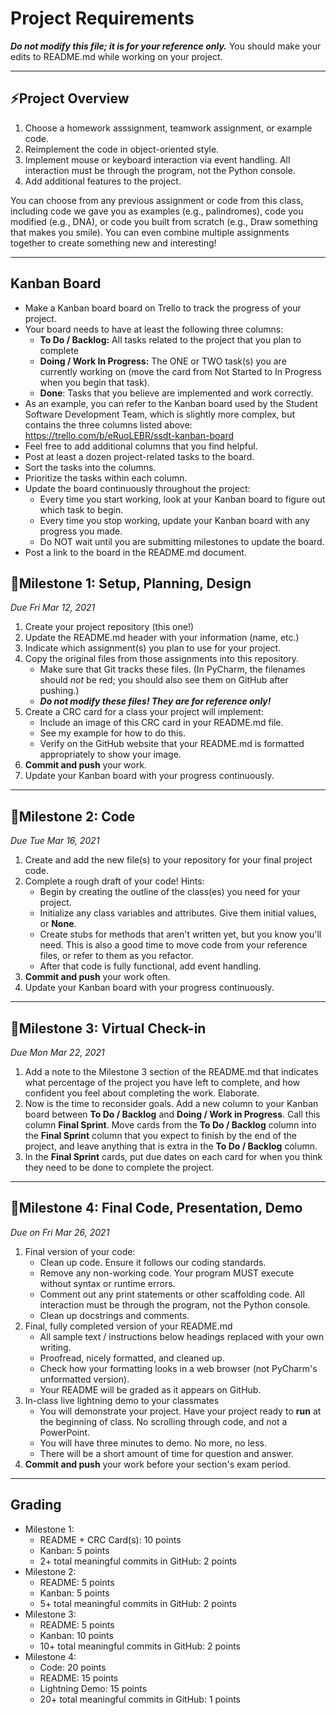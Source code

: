 # Project Requirements
**_Do not modify this file; it is for your reference only._** 
You should make your edits to README.md while working on your project.

---

## ⚡️Project Overview

1. Choose a homework asssignment, teamwork assignment, or example code.
2. Reimplement the code in object-oriented style.
3. Implement mouse or keyboard interaction via event handling. All interaction must be through the program, not the Python console.
4. Add additional features to the project.

You can choose from any previous assignment or code from this class, 
including code we gave you as examples (e.g., palindromes), 
code you modified (e.g., DNA), or code you built from scratch 
(e.g., Draw something that makes you smile). You can even combine multiple
assignments together to create something new and interesting!

---

## Kanban Board
- Make a Kanban board board on Trello to track the progress of your project.
- Your board needs to have at least the following three columns:
    - **To Do / Backlog:** All tasks related to the project that you plan to complete
    - **Doing / Work In Progress:** The ONE or TWO task(s) you are currently working on (move the card from Not Started to In Progress when you begin that task).
    - **Done**: Tasks that you believe are implemented and work correctly.
- As an example, you can refer to the Kanban board used by the Student Software Development Team, which is slightly more complex, but contains the three columns listed above: https://trello.com/b/eRuoLEBR/ssdt-kanban-board
- Feel free to add additional columns that you find helpful.
- Post at least a dozen project-related tasks to the board.
- Sort the tasks into the columns.
- Prioritize the tasks within each column.
- Update the board continuously throughout the project: 
    - Every time you start working, look at your Kanban board to figure out which task to begin. 
    - Every time you stop working, update your Kanban board with any progress you made. 
    - Do NOT wait until you are submitting milestones to update the board. 
- Post a link to the board in the README.md document.

## 📌Milestone 1: Setup, Planning, Design
*Due Fri Mar 12, 2021*

1. Create your project repository (this one!) 
2. Update the README.md header with your information (name, etc.)
3. Indicate which assignment(s) you plan to use for your project.
4. Copy the original files from those assignments into this repository.
    - Make sure that Git tracks these files. (In PyCharm, the filenames should *not* be red; you should also see them on GitHub after pushing.)
    - _**Do not modify these files! They are for reference only!**_
5. Create a CRC card for a class your project will implement:
    - Include an image of this CRC card in your README.md file.
    - See my example for how to do this.
    - Verify on the GitHub website that your README.md is formatted appropriately to show your image.
6. **Commit and push** your work.
7. Update your Kanban board with your progress continuously.


---

## 📌Milestone 2: Code
*Due Tue Mar 16, 2021*

1. Create and add the new file(s) to your repository for your final project code.
2. Complete a rough draft of your code! Hints:
    - Begin by creating the outline of the class(es) you need for your project.
    - Initialize any class variables and attributes. Give them initial values, or **None**.
    - Create stubs for methods that aren't written yet, but you know you'll need. This is also a good time to move code from your reference files, or refer to them as you refactor.
    - After that code is fully functional, add event handling.
3. **Commit and push** your work often.
4. Update your Kanban board with your progress continuously.

---

## 📌Milestone 3: Virtual Check-in
*Due Mon Mar 22, 2021*

1. Add a note to the Milestone 3 section of the README.md that indicates what percentage of the project you have left to complete, and how confident you feel about completing the work. Elaborate.
2. Now is the time to reconsider goals. Add a new column to your Kanban board between **To Do / Backlog** and **Doing / Work in Progress**. Call this column **Final Sprint**. Move cards from the **To Do / Backlog** column into the **Final Sprint** column that you expect to finish by the end of the project, and leave anything that is extra in the **To Do / Backlog** column. 
3. In the **Final Sprint** cards, put due dates on each card for when you think they need to be done to complete the project. 

---

## 📌Milestone 4: Final Code, Presentation, Demo
*Due on Fri Mar 26, 2021*

1. Final version of your code:
    - Clean up code. Ensure it follows our coding standards.
    - Remove any non-working code. Your program MUST execute without syntax or runtime errors.
    - Comment out any print statements or other scaffolding code. All interaction must be through the program, not the Python console.
    - Clean up docstrings and comments.
2. Final, fully completed version of your README.md
    - All sample text / instructions below headings replaced with your own writing.
    - Proofread, nicely formatted, and cleaned up.
    - Check how your formatting looks in a web browser (not PyCharm's unformatted version).
    - Your README will be graded as it appears on GitHub.
3. In-class live lightning demo to your classmates
    - You will demonstrate your project. Have your project ready to **run** at the beginning of class. No scrolling through code, and not a PowerPoint.
    - You will have three minutes to demo. No more, no less.
    - There will be a short amount of time for question and answer.
4. **Commit and push** your work before your section's exam period.

---
## Grading
- Milestone 1:
  - README + CRC Card(s): 10 points
  - Kanban: 5 points
  - 2+ total meaningful commits in GitHub: 2 points
- Milestone 2: 
  - README: 5 points
  - Kanban: 5 points
  - 5+ total meaningful commits in GitHub: 2 points
- Milestone 3: 
  - README: 5 points
  - Kanban: 10 points
  - 10+ total meaningful commits in GitHub: 2 points
- Milestone 4:
  - Code: 20 points
  - README: 15 points
  - Lightning Demo: 15 points 
  - 20+ total meaningful commits in GitHub: 1 points
